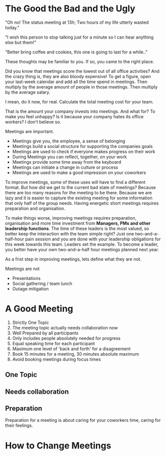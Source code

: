 # The Good the Bad and the Ugly

 "Oh no! The status meeting at 13h; Two hours of my life utterly wasted today."
 
 "I wish this person to stop talking just for a minute so I can hear anything else but them!"
 
 "Better bring coffee and cookies, this one is going to last for a while.."

These thoughts may be familiar to you. If so, you came to the right place.

Did you know that meetings score the lowest out of all office activities? And the crazy thing is, they are also bloody expensive!
To get a figure, open your last-week calendar and add all the time spend in meetings. Then multiply by the average amount of people in those meetings. Then multiply by the average salary.

I mean, do it now, for real. Calculate the total meeting cost for your team.

That is the amount your company invests into meetings. And what for? To make you feel unhappy? Is it because your company hates its office workers? I don't believe so.

Meetings are important.
- Meetings give you, the employee, a sense of belonging
- Meetings build a social structure for supporting the companies goals
- Meetings are used to check if everyone makes progress on their work
- During Meetings you can reflect, together, on your work
- Meetings provide some time away from the keyboard
- Meetings can initiate a change in culture or process
- Meetings are used to make a good impression on your coworkers

To improve meetings, some of these uses will have to find a different format.
But how did we get to the current bad state of meetings? Because there are too many reasons for the meeting to be there.
Because we are lazy and it is easier to capture the existing meeting for some information that only half of the group needs.
Having energetic short meetings requires preparation and organisation.

To make things worse, improving meetings requires preparation, organisation and more time investment from **Managers, PMs and other leadership functions**.
The time of these leaders is the most valued, so better keep the interaction with the team simple right? Just one two-and-a-half-hour pain session and you are done with your leadership obligations for this week towards this team.
Leaders set the example. To become a leader, you better have your own two-and-a-half hour meetings planned next year.

As a frist step in improving meetings, lets define what they are not.

Meetings are not
- Presentations
- Social gathering / team lunch
- Outage mitigation

# A Good Meeting



1. Strictly One Topic
2. The meeting topic actually needs collaboration now
7. Well Prepared by all participants
3. Only includes people absolutely needed for progress
4. Equal speaking time for each participant
5. Maximum one level of 'back and forth' for a disagreement
6. Book 15 minutes for a meeting, 30 minutes absolute maximum
8. Avoid booking meetings during focus times

## One Topic

## Needs collaboration

## Preparation



Preparation for a meeting is about caring for your coworkers time, caring for their feelings. 

# How to Change Meetings


